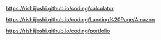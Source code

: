 https://rishiijoshi.github.io/coding/calculator

 https://rishiijoshi.github.io/coding/Landing%20Page/Amazon

 https://rishiijoshi.github.io/coding/portfolio
